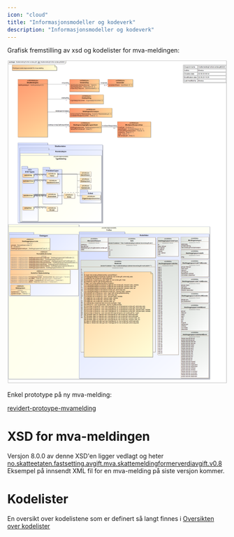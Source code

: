 ```yaml
---
icon: "cloud"
title: "Informasjonsmodeller og kodeverk"
description: "Informasjonsmodeller og kodeverk"
---
```


Grafisk fremstilling av xsd og kodelister for mva-meldingen:

![SkattemeldingForMerverdiavgift2020](SkattemeldingForMerverdiavgift2020.png)

Enkel prototype på ny mva-melding:

[revidert-protoype-mvamelding](revidert-protoype-mvamelding.xlsx)

# XSD for mva-meldingen

Versjon 8.0.0 av denne XSD'en ligger vedlagt og heter [no.skatteetaten.fastsetting.avgift.mva.skattemeldingformerverdiavgift.v0.8](https://github.com/Skatteetaten/mva-meldingen/tree/master/docs/documentation/informasjonsmodell/xsd/no.skatteetaten.fastsetting.avgift.mva.skattemeldingformerverdiavgift.v0.8.xsd)
Eksempel på innsendt XML fil for en mva-melding på siste versjon kommer.

# Kodelister

En oversikt over kodelistene som er definert så langt finnes i [Oversikten over kodelister](https://github.com/Skatteetaten/mva-meldingen/tree/master/docs/documentation/informasjonsmodell/kodelister/)
